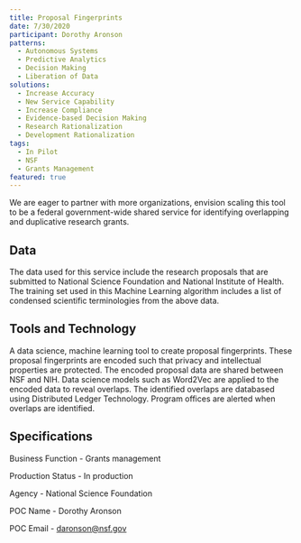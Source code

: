 ```yaml
---
title: Proposal Fingerprints
date: 7/30/2020
participant: Dorothy Aronson
patterns:
  - Autonomous Systems
  - Predictive Analytics
  - Decision Making
  - Liberation of Data
solutions:
  - Increase Accuracy
  - New Service Capability
  - Increase Compliance
  - Evidence-based Decision Making
  - Research Rationalization
  - Development Rationalization
tags:
  - In Pilot
  - NSF
  - Grants Management
featured: true
---
```

We are eager to partner with more organizations, envision scaling this tool to be a federal government-wide shared service for identifying overlapping and duplicative research grants.

## Data

The data used for this service include the research proposals that are submitted to National Science Foundation and National Institute of Health. The training set used in this Machine Learning algorithm includes a list of condensed scientific terminologies from the above data.

## Tools and Technology

A data science, machine learning tool to create proposal fingerprints. These proposal fingerprints are encoded such that privacy and intellectual properties are protected. The encoded proposal data are shared between NSF and NIH. Data science models such as Word2Vec are applied to the encoded data to reveal overlaps. The identified overlaps are databased using Distributed Ledger Technology. Program offices are alerted when overlaps are identified.

## Specifications

Business Function - Grants management

Production Status - In production

Agency - National Science Foundation

POC Name - Dorothy Aronson

POC Email - daronson@nsf.gov